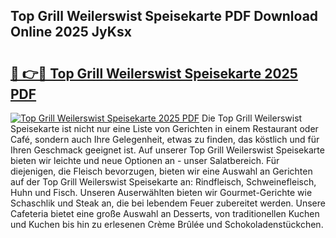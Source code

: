 ## Top Grill Weilerswist Speisekarte PDF Download Online 2025 JyKsx

# <h2><a href="http://gcbo6ul.nevu.top/?p=Top+Grill+Weilerswist+Speisekarte">🔗 👉🔴 Top Grill Weilerswist Speisekarte 2025 PDF</a></h2>

[![Top Grill Weilerswist Speisekarte 2025 PDF](https://i.imgur.com/dBaPXMq.png)](http://gcbo6ul.nevu.top/?p=Top+Grill+Weilerswist+Speisekarte)
Die Top Grill Weilerswist Speisekarte ist nicht nur eine Liste von Gerichten in einem Restaurant oder Café, sondern auch Ihre Gelegenheit, etwas zu finden, das köstlich und für Ihren Geschmack geeignet ist. Auf unserer Top Grill Weilerswist Speisekarte bieten wir leichte und neue Optionen an - unser Salatbereich. Für diejenigen, die Fleisch bevorzugen, bieten wir eine Auswahl an Gerichten auf der Top Grill Weilerswist Speisekarte an: Rindfleisch, Schweinefleisch, Huhn und Fisch. Unseren Auserwählten bieten wir Gourmet-Gerichte wie Schaschlik und Steak an, die bei lebendem Feuer zubereitet werden. Unsere Cafeteria bietet eine große Auswahl an Desserts, von traditionellen Kuchen und Kuchen bis hin zu erlesenen Crème Brûlée und Schokoladenstückchen.
